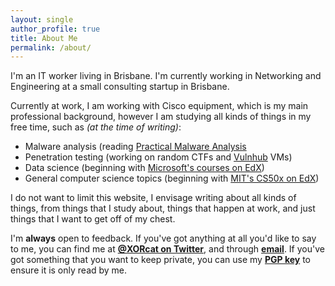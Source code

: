 ```yaml
---
layout: single
author_profile: true
title: About Me
permalink: /about/
---
```


I'm an IT worker living in Brisbane. I'm currently working in Networking and Engineering at a small consulting startup in Brisbane.

Currently at work, I am working with Cisco equipment, which is my main professional background, however I am studying all kinds of things in my free time, such as *(at the time of writing)*:

*   Malware analysis (reading [Practical Malware Analysis](https://practicalmalwareanalysis.com/)
*   Penetration testing (working on random CTFs and [Vulnhub](https://vulnhub.com) VMs)
*   Data science (beginning with [Microsoft's courses on EdX](https://www.edx.org/microsoft-professional-program-certficate-data-science))
*   General computer science topics (beginning with [MIT's CS50x on EdX](https://www.edx.org/course/introduction-computer-science-harvardx-cs50x))

I do not want to limit this website, I envisage writing about all kinds of things, from things that I study about, things that happen at work, and just things that I want to get off of my chest.

I'm **always** open to feedback. If you've got anything at all you'd like to say to me, you can find me at **[@XORcat on Twitter](https://twitter.com/xorcat)**, and through **[email](mailto:xorcat@riseup.net)**.
If you've got something that you want to keep private, you can use my **[PGP key](https://pgp.mit.edu/pks/lookup?op=get&search=0xF2D050D3A528A62C)** to ensure it is only read by me.
